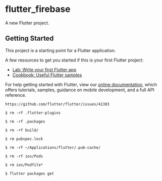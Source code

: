 # flutter_firebase

A new Flutter project.

## Getting Started

This project is a starting point for a Flutter application.

A few resources to get you started if this is your first Flutter project:

- [Lab: Write your first Flutter app](https://flutter.dev/docs/get-started/codelab)
- [Cookbook: Useful Flutter samples](https://flutter.dev/docs/cookbook)

For help getting started with Flutter, view our
[online documentation](https://flutter.dev/docs), which offers tutorials,
samples, guidance on mobile development, and a full API reference.

<!-- 
## 序列化 fish-serializable

https://segmentfault.com/a/1190000018066043 -->

```
https://github.com/flutter/flutter/issues/41383

$ rm -rf .flutter-plugins

$ rm -rf .packages

$ rm -rf build/

$ rm pubspec.lock

$ rm -rf ~/Applications/flutter/.pub-cache/

$ rm -rf ios/Pods

$ rm ios/Podfile*

$ flutter packages get
```
